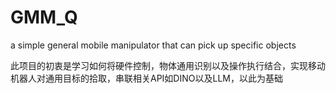 # GMM_Q
a simple general mobile manipulator that can pick up specific objects

此项目的初衷是学习如何将硬件控制，物体通用识别以及操作执行结合，实现移动机器人对通用目标的拾取，串联相关API如DINO以及LLM，以此为基础
